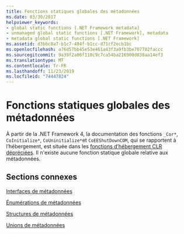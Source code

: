 ```yaml
---
title: Fonctions statiques globales des métadonnées
ms.date: 03/30/2017
helpviewer_keywords:
- global static functions [.NET Framework metadata]
- unmanaged global static functions [.NET Framework], metadata
- metadata global static functions [.NET Framework]
ms.assetid: d3bbc8a7-b1c7-494f-b1cc-d71cf2ecb1bc
ms.openlocfilehash: a76d57bb45e53e461a43f3a9fb3be707782faccc
ms.sourcegitcommit: 9a39f2a06f110c9c7ca54ba216900d038aa14ef3
ms.translationtype: MT
ms.contentlocale: fr-FR
ms.lasthandoff: 11/23/2019
ms.locfileid: "74447824"
---
```

# <a name="metadata-global-static-functions"></a>Fonctions statiques globales des métadonnées
À partir de la .NET Framework 4, la documentation des fonctions `_Cor*`, `CoInitialize*`, `CoUninitialize*`et `CoEEShutDownCOM`, qui se rapportent à l’hébergement, est située dans les [fonctions d’hébergement CLR dépréciées](../../../../docs/framework/unmanaged-api/hosting/deprecated-clr-hosting-functions.md). Il n'existe aucune fonction statique globale relative aux métadonnées.  
  
## <a name="related-sections"></a>Sections connexes  
 [Interfaces de métadonnées](../../../../docs/framework/unmanaged-api/metadata/metadata-interfaces.md)  
  
 [Énumérations de métadonnées](../../../../docs/framework/unmanaged-api/metadata/metadata-enumerations.md)  
  
 [Structures de métadonnées](../../../../docs/framework/unmanaged-api/metadata/metadata-structures.md)  
  
 [Unions de métadonnées](../../../../docs/framework/unmanaged-api/metadata/metadata-unions.md)
